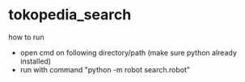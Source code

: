 # tokopedia_search

how to run

- open cmd on following directory/path (make sure python already installed)
- run with command "python -m robot search.robot"
